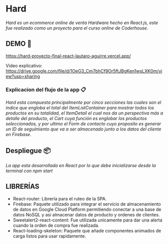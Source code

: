 # Hard

_Hard es un ecommerce online de venta Hardware hecho en React.js, este fue realizado como un proyecto para el curso online de Coderhouse._

## DEMO 🚀

https://hard-proyecto-final-react-lautaro-aguirre.vercel.app/

Video explicativo: https://drive.google.com/file/d/1OeG3_Cm7bhCf9Or5ftJBgKen1wsLXK0m/view?usp=sharing

### Explicacion del flujo de la app 📋

_Hard esta compuesta principalmente por cinco secciones las cuales son el indice que engloba el total del ItemListContainer para mostrar todos los productos en su totalidad, el ItemDetail el cual nos da un perspectiva más a detalle del producto, el Cart cuya función es englobar los productos seleccionados, y por ultimo el Form de contacto cuyo proposito es generar un ID de seguimiento que va a ser almacenado junto a los datos del cliente en Firebase._

## Despliegue 📦

_La app esta desarrollada en React por lo que debe inicializarse desde la terminal con npm start_

## LIBRERÍAS 

- React-router: Librería para el ruteo de la SPA.
- Firebase: Paquete utilizado para integrar el servicio de almacenamiento de datos en Google Cloud Platform permitiendo conectar a una base de datos NoSQL y asi almacenar datos de producto y ordenes de clientes. 
- Sweetalert2-react-content: Fue utilizada unicamente para dar una alerta cuando la orden de compra fue realizada.
- React-loading-skeleton: Paquete que añade componentes animados de carga listos para usar rapidamente.


